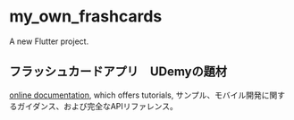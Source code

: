 # my_own_frashcards

A new Flutter project.

## フラッシュカードアプリ　UDemyの題材

[online documentation](https://flutter.dev/docs), which offers tutorials,
サンプル、モバイル開発に関するガイダンス、および完全なAPIリファレンス。
